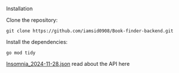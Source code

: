 Installation

Clone the repository:

`git clone https://github.com/iamsid0908/Book-finder-backend.git`

Install the dependencies:

`go mod tidy`


[Insomnia_2024-11-28.json](https://github.com/user-attachments/files/17943641/Insomnia_2024-11-28.json)
read about the API here
